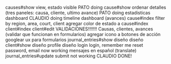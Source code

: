 causes#show view, estado visible PATO doing
cause#show ordenar detalles (tres paneles: causa, cliente, ultimo avance) PATO doing
estadisticas dashboard CLAUDIO doing
timeline dashboard (avances)
cause#index filter by region, area, court, client
agregar color de estado a cause#index
client#index
client#edit
VALIDACIONES!!!!!!! Causas, clientes, avances (validar que funcionan en formularios)
agregar icono a botones de acción
googlear ux para formularios
journal_entries#show diseño
diseño client#show
diseño profile
diseño login
login, remember me
reset password, email now working
mensajes en español (translate)
journal_entries#update submit not working CLAUDIO DONE!